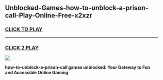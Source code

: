 
## Unblocked-Games-how-to-unblock-a-prison-call-Play-Online-Free-x2xzr
<h3>
<a href="https://premium76.site?title=how-to-unblock-a-prison-call&ref=26A">CLICK TO PLAY</a></h3>
<hr>

<h3>
<a href="https://premium76.site?title=how-to-unblock-a-prison-call&ref=26A">CLICK 2 PLAY</a>
  
</h3>

<a href="https://premium76.site?title=how-to-unblock-a-prison-call&ref=26A"><img src="https://clearcache.store/games.png"></a>


**how-to-unblock-a-prison-call games unblocked: Your Gateway to Fun and Accessible Online Gaming**
